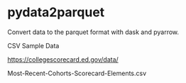 # pydata2parquet

Convert data to the parquet format with dask and pyarrow.

CSV Sample Data

https://collegescorecard.ed.gov/data/

Most-Recent-Cohorts-Scorecard-Elements.csv

